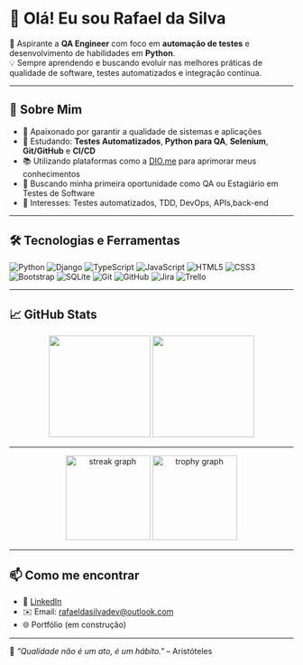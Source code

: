 # 👋 Olá! Eu sou Rafael da Silva

🎯 Aspirante a **QA Engineer** com foco em **automação de testes** e desenvolvimento de habilidades em **Python**.  
💡 Sempre aprendendo e buscando evoluir nas melhores práticas de qualidade de software, testes automatizados e integração contínua.  

---

## 🚀 Sobre Mim

- 🧪 Apaixonado por garantir a qualidade de sistemas e aplicações
- 📘 Estudando: **Testes Automatizados**, **Python para QA**, **Selenium**, **Git/GitHub** e **CI/CD**
- 📚 Utilizando plataformas como a [DIO.me](https://www.dio.me) para aprimorar meus conhecimentos
- 💼 Buscando minha primeira oportunidade como QA ou Estagiário em Testes de Software
- 🌱 Interesses: Testes automatizados, TDD, DevOps, APIs,back-end

---

## 🛠️ Tecnologias e Ferramentas

![Python](https://img.shields.io/badge/Python-3776AB?style=flat&logo=python&logoColor=white)
![Django](https://img.shields.io/badge/Django-092E20?style=flat&logo=django&logoColor=white)
![TypeScript](https://img.shields.io/badge/TypeScript-3178C6?style=flat&logo=typescript&logoColor=white)
![JavaScript](https://img.shields.io/badge/JavaScript-F7DF1E?style=flat&logo=javascript&logoColor=black)
![HTML5](https://img.shields.io/badge/HTML5-E34F26?style=flat&logo=html5&logoColor=white)
![CSS3](https://img.shields.io/badge/CSS3-1572B6?style=flat&logo=css3&logoColor=white)
![Bootstrap](https://img.shields.io/badge/Bootstrap-7952B3?style=flat&logo=bootstrap&logoColor=white)
![SQLite](https://img.shields.io/badge/SQLite-003B57?style=flat&logo=sqlite&logoColor=white)
![Git](https://img.shields.io/badge/Git-F05032?style=flat&logo=git&logoColor=white)
![GitHub](https://img.shields.io/badge/GitHub-181717?style=flat&logo=github&logoColor=white)
![Jira](https://img.shields.io/badge/Jira-0052CC?style=flat&logo=jira&logoColor=white)
![Trello](https://img.shields.io/badge/Trello-0052CC?style=flat&logo=trello&logoColor=white)

---

## 📈 GitHub Stats

<div align="center">
  <img height="180em" src="https://github-readme-stats.vercel.app/api?username=RafaelDaSilva-DEV&show_icons=true&theme=dracula&count_private=true"/>
  <img height="180em" src="https://github-readme-stats.vercel.app/api/top-langs/?username=RafaelDaSilva-DEV&layout=compact&theme=dracula"/>
</div>

---
<div align="center">
  <img src="https://streak-stats.demolab.com?user=RafaelDaSilva-DEV&locale=en&mode=daily&theme=dracula&hide_border=false&border_radius=5&order=3" height="150" alt="streak graph"  />
  <img src="https://github-profile-trophy.vercel.app?username=RafaelDaSilva-DEV&theme=dark_lover&column=-1&row=1&margin-w=8&margin-h=8&no-bg=false&no-frame=false&order=4" height="150" alt="trophy graph"  />
</div>

---
## 📫 Como me encontrar

- 💼 [LinkedIn](https://www.linkedin.com/in/rafael-da-silva-393694266/)  
- ✉️ Email: rafaeldasilvadev@outlook.com
- 🌐 Portfólio (em construção)

---

🧠 _"Qualidade não é um ato, é um hábito."_ – Aristóteles  

